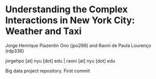 # Understanding the Complex Interactions in New York City: Weather and Taxi

Jorge Henrique Piazentin Ono (jpo286) and Raoni de Paula Lourenço (rdp336)

jorgehpo [at] nyu [dot] edu | raoni [at] nyu [dot] edu

Big data project repository. First commit
